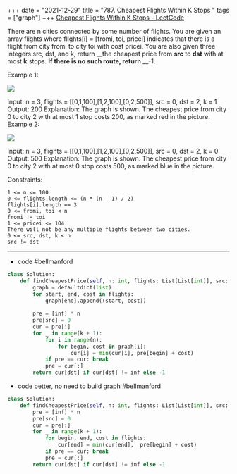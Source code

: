 +++ 
date = "2021-12-29"
title = "787. Cheapest Flights Within K Stops "
tags = ["graph"]
+++
[Cheapest Flights Within K Stops - LeetCode](https://leetcode.com/problems/cheapest-flights-within-k-stops/)

There are n cities connected by some number of flights. You are given an array flights where flights[i] = [fromi, toi, pricei] indicates that there is a flight from city fromi to city toi with cost pricei.
You are also given three integers src, dst, and k, return __the cheapest price from __src__ to __dst__ with at most __k__ stops. __If there is no such route, return__ __-1.
 
Example 1:

![](https://s3-lc-upload.s3.amazonaws.com/uploads/2018/02/16/995.png)

Input: n = 3, flights = [[0,1,100],[1,2,100],[0,2,500]], src = 0, dst = 2, k = 1 Output: 200 Explanation: The graph is shown. The cheapest price from city 0 to city 2 with at most 1 stop costs 200, as marked red in the picture. 
Example 2:

![](https://s3-lc-upload.s3.amazonaws.com/uploads/2018/02/16/995.png)

Input: n = 3, flights = [[0,1,100],[1,2,100],[0,2,500]], src = 0, dst = 2, k = 0 Output: 500 Explanation: The graph is shown. The cheapest price from city 0 to city 2 with at most 0 stop costs 500, as marked blue in the picture. 
 
Constraints:

	1 <= n <= 100
	0 <= flights.length <= (n * (n - 1) / 2)
	flights[i].length == 3
	0 <= fromi, toi < n
	fromi != toi
	1 <= pricei <= 104
	There will not be any multiple flights between two cities.
	0 <= src, dst, k < n
	src != dst

---
- code #bellmanford
```py
class Solution:
    def findCheapestPrice(self, n: int, flights: List[List[int]], src: int, dst: int, k: int) -> int:
        graph = defaultdict(list)
        for start, end, cost in flights:
            graph[end].append((start, cost))
        
        pre = [inf] * n
        pre[src] = 0
        cur = pre[:]
        for _ in range(k + 1):
            for i in range(n):
                for begin, cost in graph[i]:
                    cur[i] = min(cur[i], pre[begin] + cost)
            if pre == cur: break
            pre = cur[:]
        return cur[dst] if cur[dst] != inf else -1
```
- code  better, no need to build graph #bellmanford 
```py
class Solution:
    def findCheapestPrice(self, n: int, flights: List[List[int]], src: int, dst: int, k: int) -> int:
        pre = [inf] * n
        pre[src] = 0
        cur = pre[:]
        for _ in range(k + 1):
            for begin, end, cost in flights:
                cur[end] = min(cur[end],  pre[begin] + cost)
            if pre == cur: break
            pre = cur[:]
        return cur[dst] if cur[dst] != inf else -1
```

